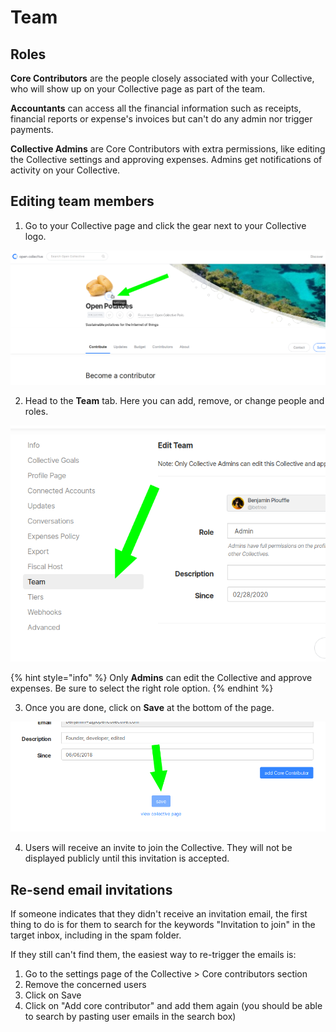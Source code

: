 # Team

## Roles

**Core Contributors** are the people closely associated with your Collective, who will show up on your Collective page as part of the team.

**Accountants** can access all the financial information such as receipts, financial reports or expense's invoices but can't do any admin nor trigger payments.

**Collective Admins** are Core Contributors with extra permissions, like editing the Collective settings and approving expenses. Admins get notifications of activity on your Collective.

## Editing team members

1. Go to your Collective page and click the gear next to your Collective logo.

![](../.gitbook/assets/image%20%289%29%20%281%29.png)

2. Head to the **Team** tab. Here you can add, remove, or change people and roles. 

![](../.gitbook/assets/image%20%2835%29.png)

{% hint style="info" %}
Only **Admins** can edit the Collective and approve expenses. Be sure to select the right role option.
{% endhint %}

3. Once you are done, click on **Save** at the bottom of the page.

![](../.gitbook/assets/image%20%286%29%20%281%29%20%281%29.png)

4. Users will receive an invite to join the Collective. They will not be displayed publicly until this invitation is accepted.

## Re-send email invitations

If someone indicates that they didn't receive an invitation email, the first thing to do is for them to search for the keywords "Invitation to join" in the target inbox, including in the spam folder.  
  
If they still can't find them, the easiest way to re-trigger the emails is:

1. Go to the settings page of the Collective &gt; Core contributors section
2. Remove the concerned users
3. Click on Save
4. ​Click on "Add core contributor" and add them again \(you should be able to search by pasting user emails in the search box\) 

